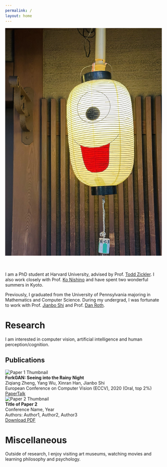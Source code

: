 ```yaml
---
permalink: /
layout: home
---
```


<div style="text-align: center;">
  <img src="./assets/imgs/lantern.jpg" class="center-circle">
</div>

<br/><br/>
I am a PhD student at Harvard University, advised by Prof. [Todd Zickler][todd]. I also work closely with Prof. [Ko Nishino][nishino] and have spent two wonderful summers in Kyoto.

Previously, I graduated from the University of Pennsylvania majoring in Mathematics and Computer Science. During my undergrad, I was fortunate to work with Prof. [Jianbo Shi][jianbo] and Prof. [Dan Roth][danroth].

# Research

I am interested in computer vision, artificial intelligence and human perception/cognition.

## Publications

<div class="publication-entry">
  <img src="./assets/imgs/paper1-thumbnail.jpg" alt="Paper 1 Thumbnail">
  <div>
    <strong>ForkGAN: Seeing into the Rainy Night</strong><br>
    Ziqiang Zheng, Yang Wu, Xinran Han, Jianbo Shi<br>
    European Conference on Computer Vision (ECCV), 2020 (Oral, top 2%)<br>
    <a href="https://www.ecva.net/papers/eccv_2020/papers_ECCV/papers/123480154.pdf">Paper</a><a href="https://www.youtube.com/watch?v=O2nxRsSwkzs">Talk</a>
  </div>
</div>

<div class="publication-entry">
  <img src="./assets/imgs/paper2-thumbnail.jpg" alt="Paper 2 Thumbnail">
  <div>
    <strong>Title of Paper 2</strong><br>
    Conference Name, Year<br>
    Authors: Author1, Author2, Author3<br>
    <a href="link-to-paper2.pdf">Download PDF</a>
  </div>
</div>


# Miscellaneous
Outside of research, I enjoy visiting art museums, watching movies and learning philosophy and psychology.


[todd]:http://www.eecs.harvard.edu/~zickler/Main/HomePage
[nishino]:https://vision.ist.i.kyoto-u.ac.jp
[jianbo]:https://www.cis.upenn.edu/~jshi/
[danroth]:https://cogcomp.seas.upenn.edu